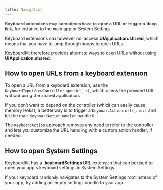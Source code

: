 ```yaml
---
title: Navigation
---
```


Keyboard extensions may sometimes have to open a URL or trigger a deep link, for instance to the main app or System Settings.

Keyboard extensions can however not access **UIApplication.shared**, which means that you have to jump through hoops to open URLs.

KeyboardKit therefore provides alternate ways to open URLs without using **UIApplication.shared**.



## How to open URLs from a keyboard extension

To open a URL from a keyboard extension, use the ``KeyboardInputViewController`` ``openUrl(_:)``, which opens the provided URL without using the shared application.

If you don't want to depend on the controller (which can easily cause memory leaks), a better way is to trigger a ``KeyboardAction.url(_:id:)`` and let the main ``KeyboardActionHandler`` handle it.

The ``KeyboardAction`` approach removes any need to refer to the controller and lets you customize the URL handling with a custom action handler, if needed.



## How to open System Settings

KeyboardKit has a **.keyboardSettings** URL extension that can be used to open your app's keyboard settings in System Settings.

If your keyboard randomly navigates to the System Settings root instead of your app, try adding an empty settings bundle to your app. 


[Pro]: /pro   
